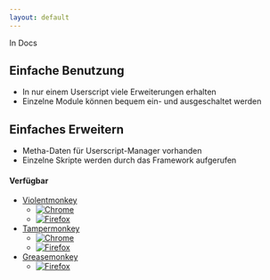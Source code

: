 ```yaml
---
layout: default
---
```

In Docs
## Einfache Benutzung
  * In nur einem Userscript viele Erweiterungen erhalten
  * Einzelne Module können bequem ein- und ausgeschaltet werden

## Einfaches Erweitern
  * Metha-Daten für Userscript-Manager vorhanden
  * Einzelne Skripte werden durch das Framework aufgerufen

#### Verfügbar
* [Violentmonkey](https://violentmonkey.github.io/)
  * [![Chrome](https://img.shields.io/badge/Chrome-entwickelt-brightgreen.svg)](https://www.google.de/chrome/index.html)
  * [![Firefox](https://img.shields.io/badge/Firefox-getestet-brightgreen.svg)](https://www.mozilla.org/de/firefox/)
* [Tampermonkey](https://tampermonkey.net/)
  * [![Chrome](https://img.shields.io/badge/Chrome-ungetestet-lightgrey.svg)](https://www.google.de/chrome/index.html)
  * [![Firefox](https://img.shields.io/badge/Firefox-ungetestet-lightgrey.svg)](https://www.mozilla.org/de/firefox/)
* [Greasemonkey](https://www.greasespot.net/)
  * [![Firefox](https://img.shields.io/badge/Firefox-ungetestet-lightgrey.svg)](https://www.mozilla.org/de/firefox/)
